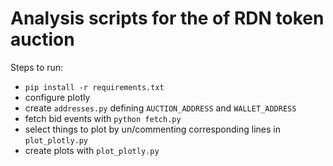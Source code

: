 # Analysis scripts for the of RDN token auction

Steps to run:

  - `pip install -r requirements.txt`
  - configure plotly
  - create `addresses.py` defining `AUCTION_ADDRESS` and `WALLET_ADDRESS`
  - fetch bid events with `python fetch.py`
  - select things to plot by un/commenting corresponding lines in `plot_plotly.py`
  - create plots with `plot_plotly.py`
